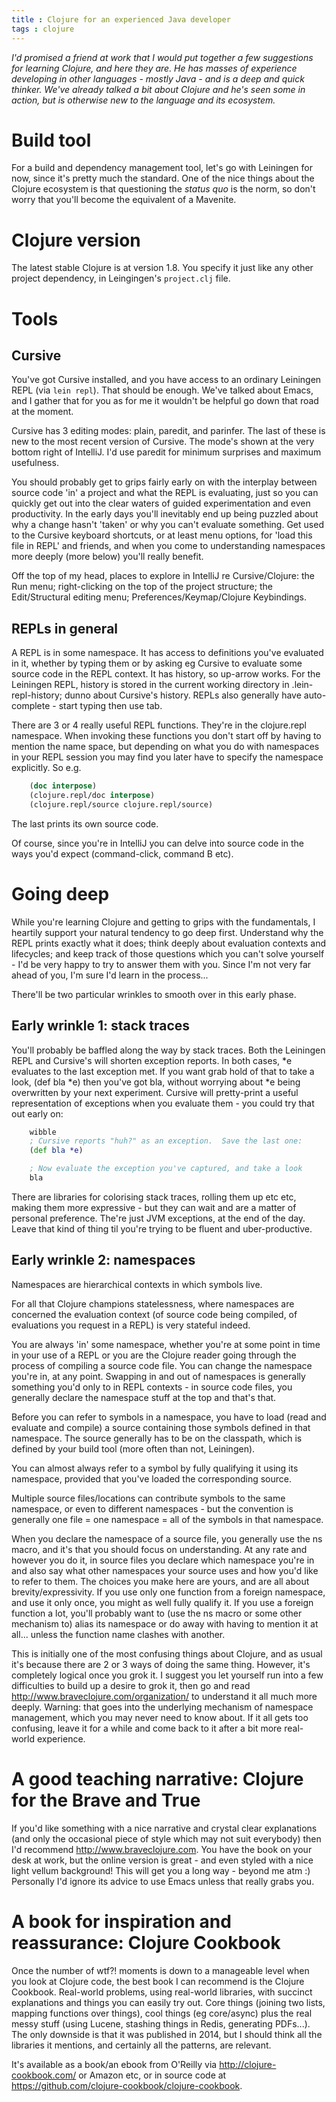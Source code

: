 ```yaml
---
title : Clojure for an experienced Java developer
tags : clojure
---
```


_I'd promised a friend at work that I would put together a few suggestions for learning Clojure, and here they are.  He has masses of experience developing in other languages - mostly Java - and is a deep and quick thinker.  We've already talked a bit about Clojure and he's seen some in action, but is otherwise new to the language and its ecosystem._

# Build tool

For a build and dependency management tool, let's go with Leiningen for now, since it's pretty much the standard.  One of the nice things about the Clojure ecosystem is that questioning the _status quo_ is the norm, so don't worry that you'll become the equivalent of a Mavenite. 

# Clojure version

The latest stable Clojure is at version 1.8.  You specify it just like any other project dependency, in Leingingen's `project.clj` file.

# Tools

## Cursive

You've got Cursive installed, and you have access to an ordinary Leiningen REPL (via `lein repl`).  That should be enough.  We've talked about Emacs, and I gather that for you as for me it wouldn't be helpful go down that road at the moment.

Cursive has 3 editing modes: plain, paredit, and parinfer.  The last of these is new to the most recent version of Cursive.  The mode's shown at the very bottom right of IntelliJ.  I'd use paredit for minimum surprises and maximum usefulness.

You should probably get to grips fairly early on with the interplay between source code 'in' a project and what the REPL is evaluating, just so you can quickly get out into the clear waters of guided experimentation and even productivity.  In the early days you'll inevitably end up being puzzled about why a change hasn't 'taken' or why you can't evaluate something.  Get used to the Cursive keyboard shortcuts, or at least menu options, for 'load this file in REPL' and friends, and when you come to understanding namespaces more deeply (more below) you'll really benefit.

Off the top of my head, places to explore in IntelliJ re Cursive/Clojure: the Run menu; right-clicking on the top of the project structure; the Edit/Structural editing menu; Preferences/Keymap/Clojure Keybindings.

## REPLs in general

A REPL is in some namespace.  It has access to definitions you've evaluated in it, whether by typing them or by asking eg Cursive to evaluate some source code in the REPL context.  It has history, so up-arrow works.  For the Leiningen REPL, history is stored in the current working directory in .lein-repl-history; dunno about Cursive's history.  REPLs also generally have auto-complete - start typing then use tab.

There are 3 or 4 really useful REPL functions.  They're in the clojure.repl namespace.  When invoking these functions you don't start off by having to mention the name space, but depending on what you do with namespaces in your REPL session you may find you later have to specify the namespace explicitly.  So e.g.

```clj
    (doc interpose)
    (clojure.repl/doc interpose)
    (clojure.repl/source clojure.repl/source)
```

The last prints its own source code.

Of course, since you're in IntelliJ you can delve into source code in the ways you'd expect (command-click, command B etc).

# Going deep

While you're learning Clojure and getting to grips with the fundamentals, I heartily support your natural tendency to go deep first.  Understand why the REPL prints exactly what it does; think deeply about evaluation contexts and lifecycles; and keep track of those questions which you can't solve yourself - I'd be very happy to try to answer them with you.  Since I'm not very far ahead of you, I'm sure I'd learn in the process...

There'll be two particular wrinkles to smooth over in this early phase.

## Early wrinkle 1: stack traces

You'll probably be baffled along the way by stack traces.  Both the Leiningen REPL and Cursive's will shorten exception reports.  In both cases, *e evaluates to the last exception met.  If you want grab hold of that to take a look,   (def bla *e)   then you've got bla, without worrying about *e being overwritten by your next experiment.  Cursive will pretty-print a useful representation of exceptions when you evaluate them - you could try that out early on:

```clj
    wibble
    ; Cursive reports "huh?" as an exception.  Save the last one:
    (def bla *e)

    ; Now evaluate the exception you've captured, and take a look
    bla
```

There are libraries for colorising stack traces, rolling them up etc etc, making them more expressive - but they can wait and are a matter of personal preference.  The're just JVM exceptions, at the end of the day.  Leave that kind of thing til you're trying to be fluent and uber-productive.

## Early wrinkle 2: namespaces

Namespaces are hierarchical contexts in which symbols live.

For all that Clojure champions statelessness, where namespaces are concerned the evaluation context (of source code being compiled, of evaluations you request in a REPL) is very stateful indeed.

You are always 'in' some namespace, whether you're at some point in time in your use of a REPL or you are the Clojure reader going through the process of compiling a source code file.  You can change the namespace you're in, at any point.  Swapping in and out of namespaces is generally something you'd only to in REPL contexts - in source code files, you generally declare the namespace stuff at the top and that's that.

Before you can refer to symbols in a namespace, you have to load (read and evaluate and compile) a source containing those symbols defined in that namespace.  The source generally has to be on the classpath, which is defined by your build tool (more often than not, Leiningen).

You can almost always refer to a symbol by fully qualifying it using its namespace, provided that you've loaded the corresponding source.

Multiple source files/locations can contribute symbols to the same namespace, or even to different namespaces - but the convention is generally one file = one namespace = all of the symbols in that namespace.

When you declare the namespace of a source file, you generally use the ns macro, and it's that you should focus on understanding.  At any rate and however you do it, in source files you declare which namespace you're in and also say what other namespaces your source uses and how you'd like to refer to them.  The choices you make here are yours, and are all about brevity/expressivity.   If you use only one function from a foreign namespace, and use it only once, you might as well fully qualify it.  If you use a foreign function a lot, you'll probably want to (use the ns macro or some other mechanism to) alias its namespace or do away with having to mention it at all... unless the function name clashes with another.

This is initially one of the most confusing things about Clojure, and as usual it's because there are 2 or 3 ways of doing the same thing.  However, it's completely logical once you grok it.   I suggest you let yourself run into a few difficulties to build up a desire to grok it, then go and read http://www.braveclojure.com/organization/ to understand it all much more deeply.  Warning: that goes into the underlying mechanism of namespace management, which you may never need to know about.  If it all gets too confusing, leave it for a while and come back to it after a bit more real-world experience.


# A good teaching narrative: Clojure for the Brave and True

If you'd like something with a nice narrative and crystal clear explanations (and only the occasional piece of style which may not suit everybody) then I'd recommend http://www.braveclojure.com.  You have the book on your desk at work, but the online version is great - and even styled with a nice light vellum background!  This will get you a long way - beyond me atm :)  Personally I'd ignore its advice to use Emacs unless that really grabs you.

# A book for inspiration and reassurance: Clojure Cookbook

Once the number of wtf?! moments is down to a manageable level when you look at Clojure code, the best book I can recommend is the Clojure Cookbook.  Real-world problems, using real-world libraries, with succinct explanations and things you can easily try out.  Core things (joining two lists, mapping functions over things), cool things (eg core/async) plus the real messy stuff (using Lucene, stashing things in Redis, generating PDFs...).  The only downside is that it was published in 2014, but I should think all the libraries it mentions, and certainly all the patterns, are relevant.

It's available as a book/an ebook from O'Reilly via http://clojure-cookbook.com/ or Amazon etc, or in source code at https://github.com/clojure-cookbook/clojure-cookbook.
